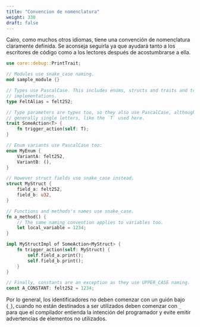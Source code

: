 ```yaml
---
title: "Convencion de nomenclatura"
weight: 330
draft: false
---
```


Cairo, como muchos otros idiomas, tiene una convención de nomenclatura claramente definida. Se aconseja seguirla ya que ayudará tanto a los escritores de código como a los lectores después de
acostumbrarse a ella.

```rust {.codebox}
use core::debug::PrintTrait;

// Modules use snake_case naming.
mod sample_module {}

// Types use PascalCase. This includes enums, structs and traits and trait
// implementations.
type FeltAlias = felt252;

// Type parameters are types too, so they also use PascalCase, although they are
// generally single letters, like the `T` used here.
trait SomeAction<T> {
    fn trigger_action(self: T);
}

// Enum variants use PascalCase too:
enum MyEnum {
    VariantA: felt252,
    VariantB: (),
}

// However struct fields use snake_case instead.
struct MyStruct {
    field_a: felt252,
    field_b: u32,
}

// Functions and methods's names use snake_case.
fn a_method() {
    // The same naming convention applies to variables too.
    let local_variable = 1234;
}

impl MyStructImpl of SomeAction<MyStruct> {
    fn trigger_action(self: MyStruct) {
        self.field_a.print();
        self.field_b.print();
    }
}

// Finally, constants are an exception as they use UPPER_CASE naming.
const A_CONSTANT: felt252 = 1234;
```

Por lo general, los identificadores no deben comenzar con un guión bajo (`_`), cuando no están destinados a ser utilizados deben comenzar con `_` para que el compilador entienda la intención del programador y evite emitir advertencias de elementos no utilizados.
